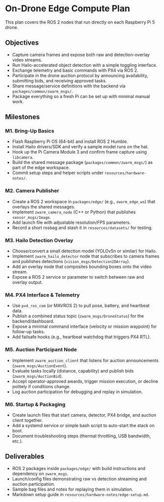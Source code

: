 # On-Drone Edge Compute Plan

This plan covers the ROS 2 nodes that run directly on each Raspberry Pi 5 drone.

## Objectives
- Capture camera frames and expose both raw and detection-overlay video streams.
- Run Hailo-accelerated object detection with a simple toggling interface.
- Exchange telemetry and basic commands with PX4 via ROS 2.
- Participate in the drone auction protocol by announcing availability, submitting bids, and receiving approved tasks.
- Share message/service definitions with the backend via `packages/common/zwarm_msgs/`.
- Package everything so a fresh Pi can be set up with minimal manual work.

## Milestones

### M1. Bring-Up Basics
- Flash Raspberry Pi OS (64-bit) and install ROS 2 Humble.
- Install Hailo drivers/SDK and verify a sample model runs on the hat.
- Hook up the Pi Camera Module 3 and confirm frame capture using `libcamera`.
- Build the shared message package (`packages/common/zwarm_msgs/`) as part of the edge workspace.
- Commit setup steps and helper scripts under `resources/hardware-notes/`.

### M2. Camera Publisher
- Create a ROS 2 workspace in `packages/edge/` (e.g., `zwarm_edge_ws`) that overlays the shared messages.
- Implement `zwarm_camera_node` (C++ or Python) that publishes `sensor_msgs/Image`.
- Add launch file with adjustable resolution/FPS parameters.
- Record a short rosbag and stash it in `resources/datasets/` for testing.

### M3. Hailo Detection Overlay
- Choose/convert a small detection model (YOLOv5n or similar) for Hailo.
- Implement `zwarm_hailo_detector` node that subscribes to camera frames and publishes detections (`vision_msgs/Detection2DArray`).
- Add an overlay node that composites bounding boxes onto the video stream.
- Expose a ROS 2 service or parameter to switch between raw and overlay output.

### M4. PX4 Interface & Telemetry
- Use `px4_ros_com` (or MAVROS 2) to pull pose, battery, and heartbeat data.
- Publish a combined status topic (`zwarm_msgs/DroneStatus`) for the backend/dashboard.
- Expose a minimal command interface (velocity or mission waypoint) for follow-up tasks.
- Add failsafe hooks (e.g., heartbeat watchdog that triggers PX4 RTL).

### M5. Auction Participant Node
- Implement `zwarm_auction_client` that listens for auction announcements (`zwarm_msgs/AuctionEvent`).
- Evaluate tasks locally (distance, capability) and publish bids (`zwarm_msgs/AuctionBid`).
- Accept operator-approved awards, trigger mission execution, or decline politely if conditions change.
- Log auction participation for debugging and replay in simulation.

### M6. Startup & Packaging
- Create launch files that start camera, detector, PX4 bridge, and auction client together.
- Add a systemd service or simple bash script to auto-start the stack on boot.
- Document troubleshooting steps (thermal throttling, USB bandwidth, etc.).

## Deliverables
- ROS 2 packages inside `packages/edge/` with build instructions and dependency on `zwarm_msgs`.
- Launch/config files demonstrating raw vs detection streaming and auction participation.
- Sample bag files and notes for replaying them in simulation.
- Markdown setup guide in `resources/hardware-notes/edge-setup.md`.
